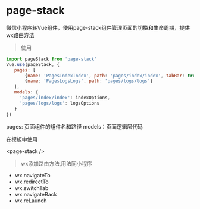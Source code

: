 # page-stack
微信小程序转Vue组件，使用page-stack组件管理页面的切换和生命周期，提供wx路由方法

> 使用

 ```javascript
import pageStack from 'page-stack'
Vue.use(pageStack, {
    pages: [
        {name: 'PagesIndexIndex', path: 'pages/index/index', tabBar: true},
        {name: 'PagesLogsLogs', path: 'pages/logs/logs'}
    ],
    models: {
      'pages/index/index': indexOptions,
      'pages/logs/logs': logsOptions
    }
})
```
pages: 页面组件的组件名和路径
models：页面逻辑层代码

在模板中使用

\<page-stack />

> wx添加路由方法,用法同小程序

* wx.navigateTo
* wx.redirectTo
* wx.switchTab
* wx.navigateBack
* wx.reLaunch
